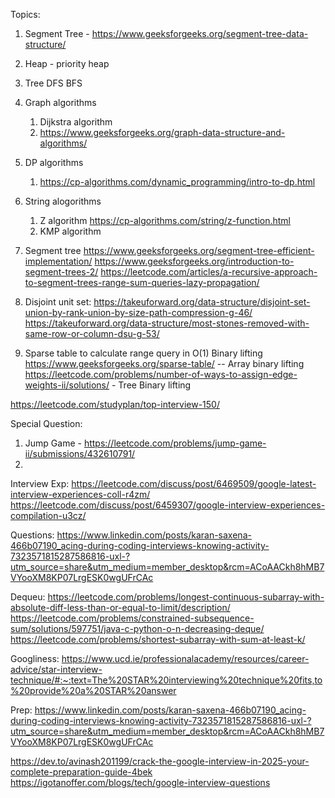 
Topics:
1. Segment Tree - https://www.geeksforgeeks.org/segment-tree-data-structure/
2. Heap - priority heap
3. Tree DFS BFS
4. Graph algorithms
    1. Dijkstra algorithm
    2. https://www.geeksforgeeks.org/graph-data-structure-and-algorithms/ 
5. DP algorithms
    1. https://cp-algorithms.com/dynamic_programming/intro-to-dp.html
5. String alogorithms
    1. Z algorithm https://cp-algorithms.com/string/z-function.html
    2. KMP algorithm
6. Segment tree
    https://www.geeksforgeeks.org/segment-tree-efficient-implementation/
    https://www.geeksforgeeks.org/introduction-to-segment-trees-2/
    https://leetcode.com/articles/a-recursive-approach-to-segment-trees-range-sum-queries-lazy-propagation/

7. Disjoint unit set: 
    https://takeuforward.org/data-structure/disjoint-set-union-by-rank-union-by-size-path-compression-g-46/
    https://takeuforward.org/data-structure/most-stones-removed-with-same-row-or-column-dsu-g-53/ 

8. Sparse table to calculate range query in O(1)
    Binary lifting
    https://www.geeksforgeeks.org/sparse-table/ -- Array binary lifting
    https://leetcode.com/problems/number-of-ways-to-assign-edge-weights-ii/solutions/ - Tree Binary lifting

https://leetcode.com/studyplan/top-interview-150/

Special Question:
1. Jump Game - https://leetcode.com/problems/jump-game-ii/submissions/432610791/
2. 


Interview Exp:
https://leetcode.com/discuss/post/6469509/google-latest-interview-experiences-coll-r4zm/
https://leetcode.com/discuss/post/6459307/google-interview-experiences-compilation-u3cz/

Questions:
https://www.linkedin.com/posts/karan-saxena-466b07190_acing-during-coding-interviews-knowing-activity-7323571815287586816-uxl-?utm_source=share&utm_medium=member_desktop&rcm=ACoAACkh8hMB7VYooXM8KP07LrgESK0wgUFrCAc


Dequeu:
https://leetcode.com/problems/longest-continuous-subarray-with-absolute-diff-less-than-or-equal-to-limit/description/
https://leetcode.com/problems/constrained-subsequence-sum/solutions/597751/java-c-python-o-n-decreasing-deque/
https://leetcode.com/problems/shortest-subarray-with-sum-at-least-k/

Googliness:
https://www.ucd.ie/professionalacademy/resources/career-advice/star-interview-technique/#:~:text=The%20STAR%20interviewing%20technique%20fits,to%20provide%20a%20STAR%20answer


Prep:
https://www.linkedin.com/posts/karan-saxena-466b07190_acing-during-coding-interviews-knowing-activity-7323571815287586816-uxl-?utm_source=share&utm_medium=member_desktop&rcm=ACoAACkh8hMB7VYooXM8KP07LrgESK0wgUFrCAc

https://dev.to/avinash201199/crack-the-google-interview-in-2025-your-complete-preparation-guide-4bek
https://igotanoffer.com/blogs/tech/google-interview-questions
